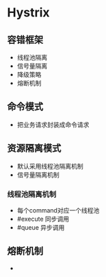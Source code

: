 
# Hystrix

## 容错框架
- 线程池隔离
- 信号量隔离
- 降级策略
- 熔断机制

## 命令模式
- 把业务请求封装成命令请求


## 资源隔离模式
- 默认采用线程池隔离机制
- 信号量隔离机制

### 线程池隔离机制
- 每个command对应一个线程池
- #execute 同步调用
- #queue 异步调用

## 熔断机制
- 